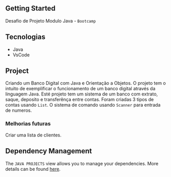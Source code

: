 ## Getting Started

Desafio de Projeto Modulo Java - `Bootcamp`

## Tecnologias

- Java
- VsCode

## Project

Criando um Banco Digital com Java e Orientação a Objetos.
O projeto tem o intuito de exemplificar o funcionamento de um banco digital através da linguagem Java.
Esté projeto tem um sistema de um banco com extrato, saque, deposito e transferênça entre contas. 
Foram criadas 3 tipos de contas usando `List`. O sistema de comando usando `Scanner` para entrada de numeros.

### Melhorias futuras

Criar uma lista de clientes. 

<!-- ## Folder Structure

The workspace contains two folders by default, where:

- `src`: the folder to maintain sources
- `lib`: the folder to maintain dependencies

Meanwhile, the compiled output files will be generated in the `bin` folder by default.

> If you want to customize the folder structure, open `.vscode/settings.json` and update the related settings there. -->

## Dependency Management

The `JAVA PROJECTS` view allows you to manage your dependencies. More details can be found [here](https://github.com/microsoft/vscode-java-dependency#manage-dependencies).
